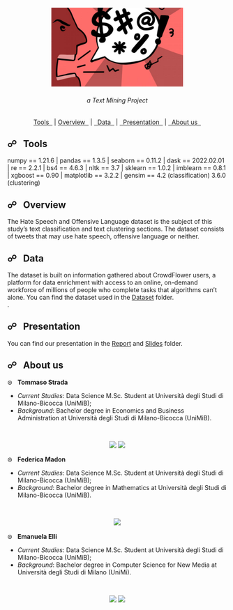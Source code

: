 <p align="center">
  <img src="https://github.com/emanuelaelli/Text_Mining/blob/main/Images/Hate-speech-Facebook-takes-down-post-calling-for-deporting-criminal-illegal-immigrants-750x450.jpg" width="60%">
</p>
  <h6 align="center">a Text Mining Project</h6>
<p align="center">
  <a href="#tools">Tools &nbsp;</a> |
  <a href="#overview">Overview &nbsp;</a> |
  <a href="#data">&nbsp; Data &nbsp;</a> |
  <a href="#presentation">&nbsp; Presentation &nbsp;</a> |
  <a href="#aboutus">&nbsp; About us &nbsp;</a>
</p>

<a name="tools"></a>
## &#9741; &nbsp; Tools
numpy == 1.21.6   |
pandas == 1.3.5  |
seaborn == 0.11.2  |
dask == 2022.02.01  |
re == 2.2.1  |
bs4 == 4.6.3  |
nltk == 3.7  |
sklearn == 1.0.2  |
imblearn == 0.8.1  |
xgboost == 0.90  |
matplotlib == 3.2.2  |
gensim == 4.2 (classification) 3.6.0 (clustering)

<a name="overview"></a>
## &#9741; &nbsp; Overview
The Hate Speech and Offensive Language dataset is the subject of this study’s text classification and text clustering sections.
The dataset consists of tweets that may use hate speech, offensive language or neither.

<a name="data"></a>
## &#9741; &nbsp; Data
The dataset is built on information gathered about CrowdFlower users, a platform for data enrichment with access to an online, on-demand workforce of millions of people who complete tasks that algorithms can’t alone.
You can find the dataset used in the <a href="https://github.com/emanuelaelli/Text_Mining/blob/main/Dataset/labeled_data.csv">Dataset</a> folder.<br>.

<a name="presentation"></a>
## &#9741; &nbsp; Presentation 
You can find our presentation in the <a href="https://github.com/emanuelaelli/Text_Mining/blob/main/Report.pdf">Report</a> and <a href="https://github.com/emanuelaelli/Text_Mining/blob/main/Presentation.pdf">Slides</a> folder.<br>


<a name="aboutus"></a>
## &#9741; &nbsp; About us

&#8860; &nbsp; **Tommaso Strada** 

- *Current Studies*: Data Science M.Sc. Student at Università degli Studi di Milano-Bicocca (UniMiB);
- *Background*: Bachelor degree in Economics and Business Administration at Università degli Studi di Milano-Bicocca (UniMiB).
<br>

<p align = "center">
<a href = "https://linkedin.com/in/TommasoStrada"><img src="https://github.com/emanuelaelli/emanuelaelli/tree/main/LinkedIn_logo.png" width = "2.3%"></a>
  <a href = "https://github.com/TStrada"><img src="https://github.com/emanuelaelli/emanuelaelli/tree/main/GitHub_image.png" width = "2.5%"></a>
</p>

&#8860; &nbsp; **Federica Madon**

- *Current Studies*: Data Science M.Sc. Student at Università degli Studi di Milano-Bicocca (UniMiB);
- *Background*: Bachelor degree in Mathematics at Università degli Studi di Milano-Bicocca (UniMiB). 
<br>

<p align = "center">
  <a href = "https://github.com/f-madon"><img src="https://github.com/emanuelaelli/emanuelaelli/tree/main/GitHub_image.png" width = "2.5%"></a>
</p>

&#8860; &nbsp; **Emanuela Elli**

- *Current Studies*: Data Science M.Sc. Student at Università degli Studi di Milano-Bicocca (UniMiB);
- *Background*: Bachelor degree in Computer Science for New Media at Università degli Studi di Milano (UniMi).
<br>

<p align = "center">
<a href = "https://www.linkedin.com/in/emanuela-elli-82137b206/"><img src="https://github.com/emanuelaelli/emanuelaelli/tree/main/LinkedIn_logo.png" width = "2.3%"></a>
  <a href = "https://github.com/emanuelaelli"><img src="https://github.com/emanuelaelli/emanuelaelli/tree/main/GitHub_image.png" width = "2.5%"></a>
</p>

<p align = "center">
</p>


